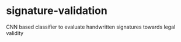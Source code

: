 # signature-validation
CNN based classifier to evaluate handwritten signatures towards legal validity
